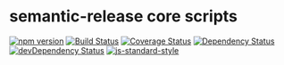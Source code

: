# semantic-release core scripts
[![npm version](https://badge.fury.io/js/%40semantic-release%2Fcore.svg)](http://badge.fury.io/js/%40semantic-release%2Fcore)
[![Build Status](https://travis-ci.org/semantic-release/core.svg?branch=master)](https://travis-ci.org/semantic-release/core)
[![Coverage Status](https://coveralls.io/repos/semantic-release/core/badge.svg)](https://coveralls.io/r/semantic-release/core)
[![Dependency Status](https://david-dm.org/semantic-release/core.svg)](https://david-dm.org/semantic-release/core)
[![devDependency Status](https://david-dm.org/semantic-release/core/dev-status.svg)](https://david-dm.org/semantic-release/core#info=devDependencies)
[![js-standard-style](https://img.shields.io/badge/code%20style-standard-brightgreen.svg?style=flat)](https://github.com/feross/standard)
